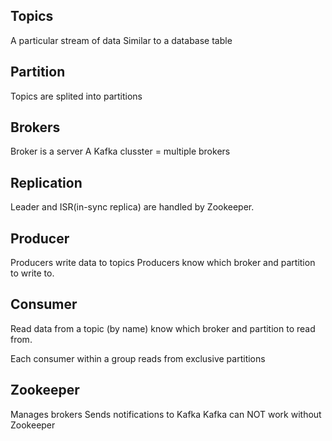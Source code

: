 


## Topics
A particular stream of data
Similar to a database table


## Partition
Topics are splited into partitions

## Brokers
Broker is a server
A Kafka clusster = multiple brokers


## Replication
Leader and ISR(in-sync replica) are handled by Zookeeper.

## Producer
Producers write data to topics
Producers know which broker and partition to write to.

## Consumer
Read data from a topic (by name)
know which broker and partition to read from.

Each consumer within a group reads from exclusive partitions

## Zookeeper
Manages brokers
Sends notifications to Kafka
Kafka can NOT work without Zookeeper
